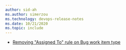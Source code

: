 ```yaml
---
author: sid-ah
ms.author: simerzou
ms.technology: devops-release-notes
ms.date: 10/21/2020
ms.topic: include
---
```


- [Removing "Assigned To" rule on Bug work item type](#removing-assigned-to-rule-on-bug-work-item-type)
    